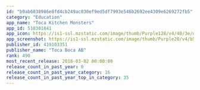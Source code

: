 ```yaml
---
id: "b9ab6038986e8fd4cb249ac030ef9ed5df7993e546b2692ee4309e6269272fb5"
category: "Education"
app_name: "Toca Kitchen Monsters"
app_id: 510301841
app_icon: https://is1-ssl.mzstatic.com/image/thumb/Purple128/v4/40/3e/de/403ede6e-c1af-8d4b-1d99-f8b8b1feba15/mzl.zxzroolx.png/1024x1024bb.png
app_screenshot: https://is1-ssl.mzstatic.com/image/thumb/Purple20/v4/b5/16/7c/b5167c29-defe-89dc-639f-2df4220719ad/pr_source.png/2208x1242bb.png
publisher_id: 419103351
publisher_name: "Toca Boca AB"
rank: 490
most_recent_release: 2018-03-02 00:00:00
release_count_in_past_year: 0
release_count_in_past_year_category: 16
release_count_in_past_year_top_in_category: 35
---
```

